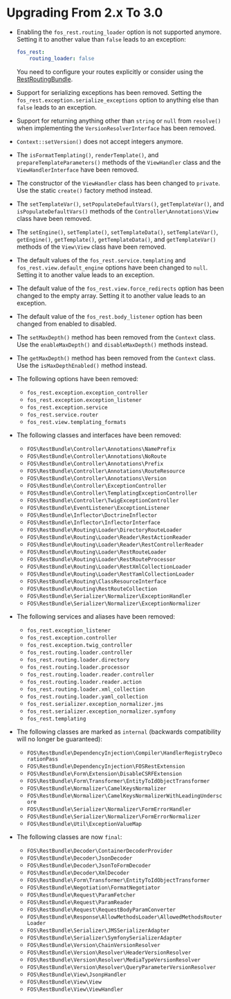 Upgrading From 2.x To 3.0
=========================

 * Enabling the `fos_rest.routing_loader` option is not supported anymore. Setting
   it to another value than `false` leads to an exception:

   ```yaml
   fos_rest:
       routing_loader: false
   ```

   You need to configure your routes explicitly or consider using the
   [RestRoutingBundle](https://github.com/handcraftedinthealps/RestRoutingBundle).

 * Support for serializing exceptions has been removed. Setting the
 `fos_rest.exception.serialize_exceptions` option to anything else than `false` leads to an exception.

 * Support for returning anything other than `string` or `null` from `resolve()` when implementing
   the `VersionResolverInterface` has been removed.

 * `Context::setVersion()` does not accept integers anymore.

 * The `isFormatTemplating()`, `renderTemplate()`, and `prepareTemplateParameters()` methods of the
   `ViewHandler` class and the `ViewHandlerInterface` have been removed.

 * The constructor of the `ViewHandler` class has been changed to `private`. Use the static `create()`
   factory method instead.

 * The `setTemplateVar()`, `setPopulateDefaultVars()`, `getTemplateVar()`, and `isPopulateDefaultVars()`
   methods of the `Controller\Annotations\View` class have been removed.

 * The `setEngine()`, `setTemplate()`, `setTemplateData()`, `setTemplateVar()`, `getEngine()`,
   `getTemplate()`, `getTemplateData()`, and `getTemplateVar()` methods of the `View\View` class
   have been removed.

 * The default values of the `fos_rest.service.templating` and `fos_rest.view.default_engine` options
   have been changed to `null`. Setting it to another value leads to an exception.

 * The default value of the `fos_rest.view.force_redirects` option has been changed to the empty
   array. Setting it to another value leads to an exception.

 * The default value of the `fos_rest.body_listener` option has been changed from enabled to disabled.

 * The `setMaxDepth()` method has been removed from the `Context` class. Use the
   `enableMaxDepth()` and `disableMaxDepth()` methods instead.

 * The `getMaxDepth()` method has been removed from the `Context` class. Use the
   `isMaxDepthEnabled()` method instead.

 * The following options have been removed:

   * `fos_rest.exception.exception_controller`
   * `fos_rest.exception.exception_listener`
   * `fos_rest.exception.service`
   * `fos_rest.service.router`
   * `fos_rest.view.templating_formats`

 * The following classes and interfaces have been removed:

   * `FOS\RestBundle\Controller\Annotations\NamePrefix`
   * `FOS\RestBundle\Controller\Annotations\NoRoute`
   * `FOS\RestBundle\Controller\Annotations\Prefix`
   * `FOS\RestBundle\Controller\Annotations\RouteResource`
   * `FOS\RestBundle\Controller\Annotations\Version`
   * `FOS\RestBundle\Controller\ExceptionController`
   * `FOS\RestBundle\Controller\TemplatingExceptionController`
   * `FOS\RestBundle\Controller\TwigExceptionController`
   * `FOS\RestBundle\EventListener\ExceptionListener`
   * `FOS\RestBundle\Inflector\DoctrineInflector`
   * `FOS\RestBundle\Inflector\InflectorInterface`
   * `FOS\RestBundle\Routing\Loader\DirectoryRouteLoader`
   * `FOS\RestBundle\Routing\Loader\Reader\RestActionReader`
   * `FOS\RestBundle\Routing\Loader\Reader\RestControllerReader`
   * `FOS\RestBundle\Routing\Loader\RestRouteLoader`
   * `FOS\RestBundle\Routing\Loader\RestRouteProcessor`
   * `FOS\RestBundle\Routing\Loader\RestXmlCollectionLoader`
   * `FOS\RestBundle\Routing\Loader\RestYamlCollectionLoader`
   * `FOS\RestBundle\Routing\ClassResourceInterface`
   * `FOS\RestBundle\Routing\RestRouteCollection`
   * `FOS\RestBundle\Serializer\Normalizer\ExceptionHandler`
   * `FOS\RestBundle\Serializer\Normalizer\ExceptionNormalizer`

 * The following services and aliases have been removed:

   * `fos_rest.exception_listener`
   * `fos_rest.exception.controller`
   * `fos_rest.exception.twig_controller`
   * `fos_rest.routing.loader.controller`
   * `fos_rest.routing.loader.directory`
   * `fos_rest.routing.loader.processor`
   * `fos_rest.routing.loader.reader.controller`
   * `fos_rest.routing.loader.reader.action`
   * `fos_rest.routing.loader.xml_collection`
   * `fos_rest.routing.loader.yaml_collection`
   * `fos_rest.serializer.exception_normalizer.jms`
   * `fos_rest.serializer.exception_normalizer.symfony`
   * `fos_rest.templating`

 * The following classes are marked as `internal` (backwards compatibility will no longer be guaranteed):

   * `FOS\RestBundle\DependencyInjection\Compiler\HandlerRegistryDecorationPass`
   * `FOS\RestBundle\DependencyInjection\FOSRestExtension`
   * `FOS\RestBundle\Form\Extension\DisableCSRFExtension`
   * `FOS\RestBundle\Form\Transformer\EntityToIdObjectTransformer`
   * `FOS\RestBundle\Normalizer\CamelKeysNormalizer`
   * `FOS\RestBundle\Normalizer\CamelKeysNormalizerWithLeadingUnderscore`
   * `FOS\RestBundle\Serializer\Normalizer\FormErrorHandler`
   * `FOS\RestBundle\Serializer\Normalizer\FormErrorNormalizer`
   * `FOS\RestBundle\Util\ExceptionValueMap`

 * The following classes are now `final`:

   * `FOS\RestBundle\Decoder\ContainerDecoderProvider`
   * `FOS\RestBundle\Decoder\JsonDecoder`
   * `FOS\RestBundle\Decoder\JsonToFormDecoder`
   * `FOS\RestBundle\Decoder\XmlDecoder`
   * `FOS\RestBundle\Form\Transformer\EntityToIdObjectTransformer`
   * `FOS\RestBundle\Negotiation\FormatNegotiator`
   * `FOS\RestBundle\Request\ParamFetcher`
   * `FOS\RestBundle\Request\ParamReader`
   * `FOS\RestBundle\Request\RequestBodyParamConverter`
   * `FOS\RestBundle\Response\AllowMethodsLoader\AllowedMethodsRouterLoader`
   * `FOS\RestBundle\Serializer\JMSSerializerAdapter`
   * `FOS\RestBundle\Serializer\SymfonySerializerAdapter`
   * `FOS\RestBundle\Version\ChainVersionResolver`
   * `FOS\RestBundle\Version\Resolver\HeaderVersionResolver`
   * `FOS\RestBundle\Version\Resolver\MediaTypeVersionResolver`
   * `FOS\RestBundle\Version\Resolver\QueryParameterVersionResolver`
   * `FOS\RestBundle\View\JsonpHandler`
   * `FOS\RestBundle\View\View`
   * `FOS\RestBundle\View\ViewHandler`
